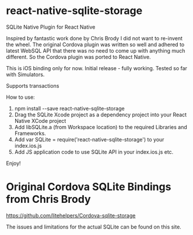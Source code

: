 # react-native-sqlite-storage
SQLite Native Plugin for React Native

Inspired by fantastic work done by Chris Brody I did not want to re-invent the wheel. The original Cordova plugin was written so well and adhered to latest WebSQL API that there was no need to come up with anything much different. So the Cordova plugin was ported to React Native.

This is iOS binding only for now. Initial release - fully working. Tested so far with Simulators.

Supports transactions

How to use:

1. npm install --save react-native-sqlite-storage
2. Drag the SQLite Xcode project as a dependency project into your React Native XCode project
3. Add libSQLite.a (from Workspace location) to the required Libraries and Frameworks.
4. Add var SQLite = require('react-native-sqlite-storage') to your index.ios.js
5. Add JS application code to use SQLite API in your index.ios.js etc.

Enjoy!

# Original Cordova SQLite Bindings from Chris Brody
https://github.com/litehelpers/Cordova-sqlite-storage

The issues and limitations for the actual SQLite can be found on this site.
